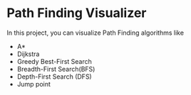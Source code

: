 # Path Finding Visualizer
In this project, you can visualize Path Finding algorithms like 
- A* 
- Dijkstra 
- Greedy Best-First Search 
- Breadth-First Search(BFS) 
- Depth-First Search (DFS)
- Jump point